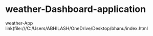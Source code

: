 # weather-Dashboard-application


weather-App link(file:///C:/Users/ABHILASH/OneDrive/Desktop/bhanu/index.html

